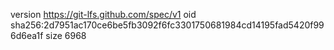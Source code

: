 version https://git-lfs.github.com/spec/v1
oid sha256:2d7951ac170ce6be5fb3092f6fc3301750681984cd14195fad5420f996d6ea1f
size 6968
